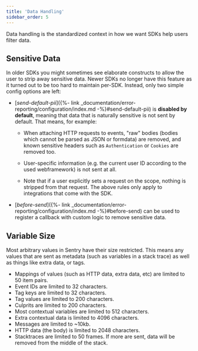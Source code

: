 ```yaml
---
title: 'Data Handling'
sidebar_order: 5
---
```


Data handling is the standardized context in how we want SDKs help users filter data.

## Sensitive Data

In older SDKs you might sometimes see elaborate constructs to allow the user to strip away sensitive data. Newer SDKs no longer have this feature as it turned out to be too hard to maintain per-SDK. Instead, only two simple config options are left:

- [_send-default-pii_]({%- link _documentation/error-reporting/configuration/index.md -%}#send-default-pii) is **disabled by default**, meaning that data that is naturally sensitive is not sent by default. That means, for example:

  - When attaching HTTP requests to events, "raw" bodies (bodies which cannot be parsed as JSON or formdata) are removed, and known sensitive headers such as `Authentication` or `Cookies` are removed too.

  - User-specific information (e.g. the current user ID according to the used webframework) is not sent at all.

  - Note that if a user explicitly sets a request on the scope, nothing is stripped from that request. The above rules only apply to integrations that come with the SDK.

- [_before-send_]({%- link _documentation/error-reporting/configuration/index.md -%}#before-send) can be used to register a callback with custom logic to remove sensitive data.

## Variable Size

Most arbitrary values in Sentry have their size restricted. This means any values that are sent as metadata (such as variables in a stack trace) as well as things like extra data, or tags.

-   Mappings of values (such as HTTP data, extra data, etc) are limited to 50 item pairs.
-   Event IDs are limited to 32 characters.
-   Tag keys are limited to 32 characters.
-   Tag values are limited to 200 characters.
-   Culprits are limited to 200 characters.
-   Most contextual variables are limited to 512 characters.
-   Extra contextual data is limited to 4096 characters.
-   Messages are limited to ~10kb.
-   HTTP data (the body) is limited to 2048 characters.
-   Stacktraces are limited to 50 frames. If more are sent, data will be removed from the middle of the stack.
